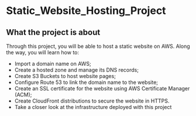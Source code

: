 # Static_Website_Hosting_Project

## What the project is about
Through this project, you will be able to host a static website on AWS. Along the way, you will learn how to:

- Import a domain name on AWS;
- Create a hosted zone and manage its DNS records;
- Create S3 Buckets to host website pages;
- Configure Route 53 to link the domain name to the website;
- Create an SSL certificate for the website using AWS Certificate Manager (ACM);
- Create CloudFront distributions to secure the website in HTTPS.
- Take a closer look at the infrastructure deployed with this project 
